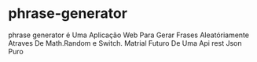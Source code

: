 # phrase-generator
phrase generator é Uma Aplicação Web Para Gerar Frases Aleatóriamente Atraves De Math.Random e Switch. Matrial Futuro De Uma Api rest Json Puro
